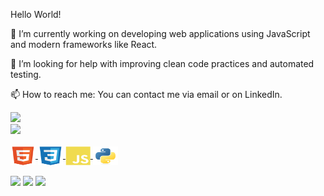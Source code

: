 Hello World!

🔭 I’m currently working on developing web applications using JavaScript and modern frameworks like React.

🤔 I’m looking for help with improving clean code practices and automated testing.

📫 How to reach me: You can contact me via email or on LinkedIn.

<div>
  <a href=""https://github.com/DouglasMiqueias">
  <img  height="180em" src="https://github-readme-stats.vercel.app/api/top-langs/?username=DouglasMiqueias&layout=compact&langs_count=16&theme=cobalt"/><br>
  <img  height="180em" src="https://github-readme-stats.vercel.app/api?username=DouglasMiqueias&show_icons=true&theme=cobalt&include_all_commits=true&count_private=true"/><br>
</div>

<div style="display: inline_block"><br>
  <img align="center" alt="HTML" height="30" width="40" src="https://raw.githubusercontent.com/devicons/devicon/master/icons/html5/html5-original.svg">
  <img align="center" alt="CSS" height="30" width="40" src="https://raw.githubusercontent.com/devicons/devicon/master/icons/css3/css3-original.svg">
  <img align="center" alt="Js" height="30" width="40" src="https://raw.githubusercontent.com/devicons/devicon/master/icons/javascript/javascript-plain.svg">
  <img align="center" alt="Python" height="30" width="40" src="https://raw.githubusercontent.com/devicons/devicon/master/icons/python/python-original.svg">
</div>

  <div> <br> 
  <a href="https://www.instagram.com/douglass_miqueias?igsh=dWtzOXA4d25kY21z" target="_blank"><img src="https://img.shields.io/badge/-Instagram-%23E4405F?style=for-the-badge&logo=instagram&logoColor=white" target="_blank"></a>
  <a href = "miqueiasdouglas66@gmail.com"><img src="https://img.shields.io/badge/-Gmail-%23333?style=for-the-badge&logo=gmail&logoColor=white" target="_blank"></a>
  <a href="https://www.linkedin.com/in/douglasmiqueias" target="_blank"><img src="https://img.shields.io/badge/-LinkedIn-%230077B5?style=for-the-badge&logo=linkedin&logoColor=white" target="_blank"></a> 
  
</div>
